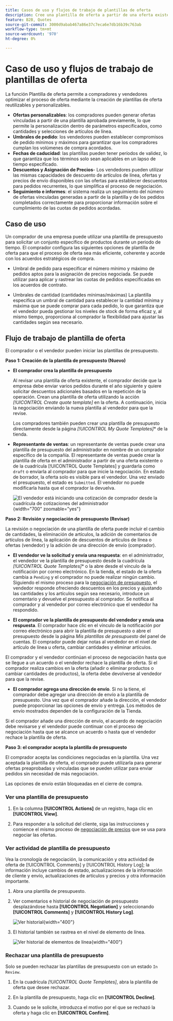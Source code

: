 ```yaml
---
title: Casos de uso y flujos de trabajo de plantillas de oferta
description: Cree una plantilla de oferta a partir de una oferta existente para agilizar la negociación de ofertas para pedidos recurrentes.
feature: B2B, Quotes
source-git-commit: 3000d9abab467a86e37c7eca6e7db16b39c763ab
workflow-type: tm+mt
source-wordcount: '970'
ht-degree: 0%

---
```



# Caso de uso y flujos de trabajo de plantillas de oferta

La función Plantilla de oferta permite a compradores y vendedores optimizar el proceso de oferta mediante la creación de plantillas de oferta reutilizables y personalizables.

- **Ofertas personalizables**: los compradores pueden generar ofertas vinculadas a partir de una plantilla aprobada previamente, lo que permite la personalización dentro de parámetros especificados, como cantidades y selecciones de artículos de línea.
- **Umbrales de pedido**: los vendedores pueden establecer compromisos de pedido mínimos y máximos para garantizar que los compradores cumplan los volúmenes de compra acordados.
- **Fechas de caducidad**: las plantillas pueden tener períodos de validez, lo que garantiza que los términos solo sean aplicables en un lapso de tiempo especificado.
- **Descuentos y Asignación de Precios**- Los vendedores pueden utilizar las mismas capacidades de descuento de artículos de línea, ofertas y precios de envío disponibles con las ofertas para establecer descuentos para pedidos recurrentes, lo que simplifica el proceso de negociación.
- **Seguimiento e informes**: el sistema realiza un seguimiento del número de ofertas vinculadas generadas a partir de la plantilla y de los pedidos completados correctamente para proporcionar información sobre el cumplimiento de las cuotas de pedidos acordadas.

## Caso de uso

Un comprador de una empresa puede utilizar una plantilla de presupuesto para solicitar un conjunto específico de productos durante un periodo de tiempo. El comprador configura las siguientes opciones de plantilla de oferta para que el proceso de oferta sea más eficiente, coherente y acorde con los acuerdos estratégicos de compra.

- Umbral de pedido para especificar el número mínimo y máximo de pedidos aptos para la asignación de precios negociada. Se puede utilizar para aplicar y rastrear las cuotas de pedidos especificadas en los acuerdos de contrato.

- Umbrales de cantidad (cantidades mínimas/máximas) La plantilla especifica un umbral de cantidad para establecer la cantidad mínima y máxima que se puede comprar para cada pedido, lo que garantiza que el vendedor pueda gestionar los niveles de stock de forma eficaz y, al mismo tiempo, proporciona al comprador la flexibilidad para ajustar las cantidades según sea necesario.

## Flujo de trabajo de plantilla de oferta

El comprador o el vendedor pueden iniciar las plantillas de presupuesto.

**Paso 1: Creación de la plantilla de presupuesto (Nuevo)**

- **El comprador crea la plantilla de presupuesto**

  Al revisar una plantilla de oferta existente, el comprador decide que la empresa debe enviar varios pedidos durante el año siguiente y quiere solicitar descuentos adicionales basados en la repetición de la operación. Crean una plantilla de oferta utilizando la acción *[!UICONTROL Create quote template]* en la oferta. A continuación, inicia la negociación enviando la nueva plantilla al vendedor para que la revise.

  Los compradores también pueden crear una plantilla de presupuesto directamente desde la página *[!UICONTROL My Quote Templates]** de la tienda.

- **Representante de ventas**: un representante de ventas puede crear una plantilla de presupuesto del administrador en nombre de un comprador específico de la compañía. El representante de ventas puede crear la plantilla de oferta en el administrador a partir de una oferta existente o de la cuadrícula [!UICONTROL Quote Templates] y guardarla como `draft` o enviarla al comprador para que inicie la negociación. En estado de borrador, la oferta solo es visible para el vendedor. Una vez enviado el presupuesto, el estado es `Submitted`. El vendedor no puede modificarla hasta que el comprador la devuelva.

  ![El vendedor está iniciando una cotización de comprador desde la cuadrícula de cotizaciones del administrador](./assets/quote-template-create-from-grid.png){width="700" zoomable="yes"}

**Paso 2: Revisión y negociación de presupuesto (Revisar)**

La revisión o negociación de una plantilla de oferta puede incluir el cambio de cantidades, la eliminación de artículos, la adición de comentarios de artículos de línea, la aplicación de descuentos de artículos de línea o ofertas (vendedor) y la adición de una dirección de envío (comprador).

- **El vendedor ve la solicitud y envía una respuesta**: en el administrador, el vendedor ve la plantilla de presupuesto desde la cuadrícula *[!UICONTROL Quote Templates]** o la abre desde el vínculo de la notificación por correo electrónico. En la tienda, el estado de la oferta cambia a `Pending` y el comprador no puede realizar ningún cambio. Siguiendo el mismo proceso para la [negociación de presupuesto](quote-price-negotiation.md), el vendedor responde ofreciendo descuentos en los precios y ajustando las cantidades y los artículos según sea necesario, introduce un comentario y devuelve el presupuesto al comprador. Se notifica al comprador y al vendedor por correo electrónico que el vendedor ha respondido.

- **El comprador ve la plantilla de presupuesto del vendedor y envía una respuesta**. El comprador hace clic en el vínculo de la notificación por correo electrónico para abrir la plantilla de presupuesto o abre el presupuesto desde la página _Mis plantillas de presupuesto_ del panel de cuentas. El comprador puede dejar notas al vendedor en el nivel de artículo de línea u oferta, cambiar cantidades y eliminar artículos.

El comprador y el vendedor continúan el proceso de negociación hasta que se llegue a un acuerdo o el vendedor rechace la plantilla de oferta. Si el comprador realiza cambios en la oferta (añadir o eliminar productos o cambiar cantidades de productos), la oferta debe devolverse al vendedor para que la revise.

- **El comprador agrega una dirección de envío**. Si no la tiene, el comprador debe agregar una dirección de envío a la plantilla de presupuesto. Una vez que el comprador añade la dirección, el vendedor puede proporcionar las opciones de envío y entrega. Los métodos de envío mostrados dependen de la configuración de la Tienda.

Si el comprador añade una dirección de envío, el acuerdo de negociación debe revisarse y el vendedor puede continuar con el proceso de negociación hasta que se alcance un acuerdo o hasta que el vendedor rechace la plantilla de oferta.

**Paso 3: el comprador acepta la plantilla de presupuesto**

El comprador acepta las condiciones negociadas en la plantilla. Una vez aceptada la plantilla de oferta, el comprador puede utilizarla para generar ofertas preaprobadas y vinculadas que se pueden utilizar para enviar pedidos sin necesidad de más negociación.

Las opciones de envío están bloqueadas en el cierre de compra.

### Ver una plantilla de presupuesto

1. En la columna **[!UICONTROL Actions]** de un registro, haga clic en **[!UICONTROL View]**.

1. Para responder a la solicitud del cliente, siga las instrucciones y comience el mismo proceso de [negociación de precios](quote-price-negotiation.md) que se usa para negociar las ofertas.

### Ver actividad de plantilla de presupuesto

Vea la cronología de negociación, la comunicación y otra actividad de oferta de [!UICONTROL Comments] y [!UICONTROL History Log]; la información incluye cambios de estado, actualizaciones de la información de cliente y envío, actualizaciones de artículos y precios y otra información importante.

1. Abra una plantilla de presupuesto.

1. Ver comentarios e historial de negociación de presupuesto desplazándose hasta **[!UICONTROL Negotiation]** y seleccionando **[!UICONTROL Comments]** y **[!UICONTROL History Log]**.

   ![Ver historial](./assets/quote-view-history.png){width="400"}

1. El historial también se rastrea en el nivel de elemento de línea.

   ![Ver historial de elementos de línea](./assets/quote-view-line-item-history.png){width="400"}


### Rechazar una plantilla de presupuesto

Solo se pueden rechazar las plantillas de presupuesto con un estado `In Review`.

1. En la cuadrícula *[!UICONTROL Quote Templates]*, abra la plantilla de oferta que desee rechazar.

1. En la plantilla de presupuesto, haga clic en **[!UICONTROL Decline]**.

1. Cuando se le solicite, introduzca el motivo por el que se rechazó la oferta y haga clic en **[!UICONTROL Confirm]**.
